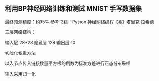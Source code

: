 ## 利用BP神经网络训练和测试 MNIST 手写数据集

最终预测精度：约95%
参考书籍：Python 神经网络编程【英】塔里克·拉希德

三层网络结构：

输入层 28*28
隐藏层 128
输出层 10

初始化权重方法

以入节点传入链接数量平方根的倒数为标准方差进行正态分布采样

输入采用归一化
